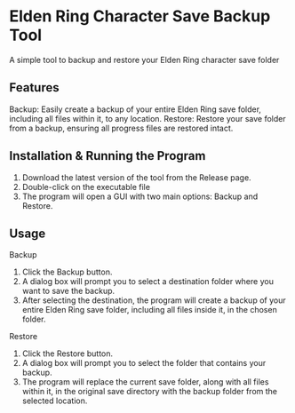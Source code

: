# Elden Ring Character Save Backup Tool
A simple tool to backup and restore your Elden Ring character save folder

## Features
Backup: Easily create a backup of your entire Elden Ring save folder, including all files within it, to any location.
Restore: Restore your save folder from a backup, ensuring all progress files are restored intact.




## Installation & Running the Program
1. Download the latest version of the tool from the Release page.
2. Double-click on the executable file
3. The program will open a GUI with two main options: Backup and Restore.


## Usage
Backup
1. Click the Backup button.
2. A dialog box will prompt you to select a destination folder where you want to save the backup.
3. After selecting the destination, the program will create a backup of your entire Elden Ring save folder, including all files inside it, in the chosen folder.

Restore
1. Click the Restore button.
2. A dialog box will prompt you to select the folder that contains your backup.
3. The program will replace the current save folder, along with all files within it, in the original save directory with the backup folder from the selected location.